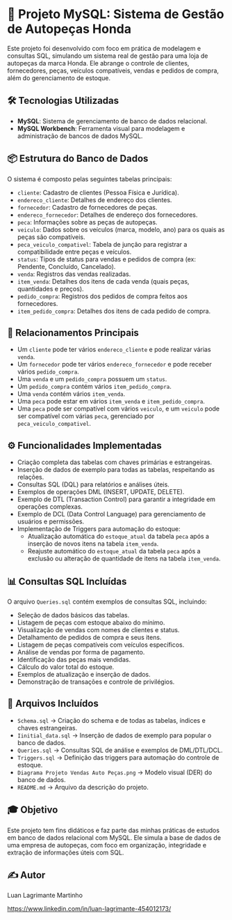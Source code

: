 # 🔩 Projeto MySQL: Sistema de Gestão de Autopeças Honda

Este projeto foi desenvolvido com foco em prática de modelagem e consultas SQL, simulando um sistema real de gestão para uma loja de autopeças da marca Honda. Ele abrange o controle de clientes, fornecedores, peças, veículos compatíveis, vendas e pedidos de compra, além do gerenciamento de estoque.

## 🛠️ Tecnologias Utilizadas

* **MySQL**: Sistema de gerenciamento de banco de dados relacional.
* **MySQL Workbench**: Ferramenta visual para modelagem e administração de bancos de dados MySQL.

## 📦 Estrutura do Banco de Dados

O sistema é composto pelas seguintes tabelas principais:

* `cliente`: Cadastro de clientes (Pessoa Física e Jurídica).
* `endereco_cliente`: Detalhes de endereço dos clientes.
* `fornecedor`: Cadastro de fornecedores de peças.
* `endereco_fornecedor`: Detalhes de endereço dos fornecedores.
* `peca`: Informações sobre as peças de autopeças.
* `veiculo`: Dados sobre os veículos (marca, modelo, ano) para os quais as peças são compatíveis.
* `peca_veiculo_compativel`: Tabela de junção para registrar a compatibilidade entre peças e veículos.
* `status`: Tipos de status para vendas e pedidos de compra (ex: Pendente, Concluído, Cancelado).
* `venda`: Registros das vendas realizadas.
* `item_venda`: Detalhes dos itens de cada venda (quais peças, quantidades e preços).
* `pedido_compra`: Registros dos pedidos de compra feitos aos fornecedores.
* `item_pedido_compra`: Detalhes dos itens de cada pedido de compra.

## 🔗 Relacionamentos Principais

* Um `cliente` pode ter vários `endereco_cliente` e pode realizar várias `venda`.
* Um `fornecedor` pode ter vários `endereco_fornecedor` e pode receber vários `pedido_compra`.
* Uma `venda` e um `pedido_compra` possuem um `status`.
* Um `pedido_compra` contém vários `item_pedido_compra`.
* Uma `venda` contém vários `item_venda`.
* Uma `peca` pode estar em vários `item_venda` e `item_pedido_compra`.
* Uma `peca` pode ser compatível com vários `veiculo`, e um `veiculo` pode ser compatível com várias `peca`, gerenciado por `peca_veiculo_compativel`.

## ⚙️ Funcionalidades Implementadas

* Criação completa das tabelas com chaves primárias e estrangeiras.
* Inserção de dados de exemplo para todas as tabelas, respeitando as relações.
* Consultas SQL (DQL) para relatórios e análises úteis.
* Exemplos de operações DML (INSERT, UPDATE, DELETE).
* Exemplo de DTL (Transaction Control) para garantir a integridade em operações complexas.
* Exemplo de DCL (Data Control Language) para gerenciamento de usuários e permissões.
* Implementação de Triggers para automação do estoque:
    * Atualização automática do `estoque_atual` da tabela `peca` após a inserção de novos itens na tabela `item_venda`.
    * Reajuste automático do `estoque_atual` da tabela `peca` após a exclusão ou alteração de quantidade de itens na tabela `item_venda`.

## 📊 Consultas SQL Incluídas

O arquivo `Queries.sql` contém exemplos de consultas SQL, incluindo:

* Seleção de dados básicos das tabelas.
* Listagem de peças com estoque abaixo do mínimo.
* Visualização de vendas com nomes de clientes e status.
* Detalhamento de pedidos de compra e seus itens.
* Listagem de peças compatíveis com veículos específicos.
* Análise de vendas por forma de pagamento.
* Identificação das peças mais vendidas.
* Cálculo do valor total do estoque.
* Exemplos de atualização e inserção de dados.
* Demonstração de transações e controle de privilégios.

## 📁 Arquivos Incluídos

* `Schema.sql` → Criação do schema e de todas as tabelas, índices e chaves estrangeiras.
* `Iinitial_data.sql` → Inserção de dados de exemplo para popular o banco de dados.
* `Queries.sql` → Consultas SQL de análise e exemplos de DML/DTL/DCL.
* `Triggers.sql` → Definição das triggers para automação do controle de estoque.
* `Diagrama Projeto Vendas Auto Peças.png` → Modelo visual (DER) do banco de dados.
* `README.md` → Arquivo da descrição do projeto.

## 🎓 Objetivo

Este projeto tem fins didáticos e faz parte das minhas práticas de estudos em banco de dados relacional com MySQL. Ele simula a base de dados de uma empresa de autopeças, com foco em organização, integridade e extração de informações úteis com SQL.

## ✍️ Autor

Luan Lagrimante Martinho

https://www.linkedin.com/in/luan-lagrimante-454012173/
